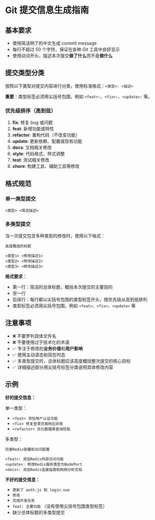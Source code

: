 # Git 提交信息生成指南

## 基本要求

- 使用简洁明了的中文生成 commit message
- 每行不超过 50 个字符，保证在各种 Git 工具中良好显示
- 使用动词开头，描述本次提交**做了什么**而不是**做什么**

## 提交类型分类

按照以下类型对提交内容进行分类，使用标准格式：`<类型>: <描述>`

**重要**：类型标签必须用尖括号包围，例如 `<feat>:`、`<fix>:`、`<update>:` 等。

### 优先级排序（高到低）

1. **fix**: 修复 bug 或问题
2. **feat**: 新增功能或特性
3. **refactor**: 重构代码（不改变功能）
4. **update**: 更新依赖、配置或现有功能
5. **docs**: 文档相关修改
6. **style**: 代码格式、样式调整
7. **test**: 测试相关修改
8. **chore**: 构建工具、辅助工具等修改

## 格式规范

### 单一类型提交

```
<类型> <简洁描述>
```

### 多类型提交

当一次提交包含多种类型的修改时，使用以下格式：

```
高度概括的标题

<类型1> <修改描述1>
<类型2> <修改描述2>
<类型3> <修改描述3>
```

**格式要求**：

- 第一行：简洁的总体标题，概括本次提交的主要目的
- 空一行
- 后续行：每行都以尖括号包围的类型标签开头，按优先级从高到低排列
- 类型标签必须用尖括号包围，例如 `<feat>`、`<fix>`、`<update>` 等

## 注意事项

- ❌ 不要罗列具体文件名
- ❌ 不要使用过于技术化的术语
- ✅ 专注于修改的**业务价值**和**用户影响**
- ✅ 使用主动语态和现在时态
- ✅ 多类型提交时，总体标题应该高度概括整次提交的核心目标
- ✅ 详细描述部分用尖括号标签分类说明具体修改内容

## 示例

**好的提交信息：**

单一类型：

- `<feat> 添加用户认证功能`
- `<fix> 修复登录页面响应异常`
- `<refactor> 优化数据库查询性能`

多类型：

```
完善Redis部署和访问配置

<feat>: 添加Redis外部访问功能
<update>: 修改Redis服务类型为NodePort
<docs>: 添加Redis连接指南和网络分析文档
```

**不好的提交信息：**

- `更新了 auth.js 和 login.vue`
- `修改`
- `完成开发任务`
- `feat: 主要功能` （没有使用尖括号包围类型标签）
- 缺少总体标题的多类型提交
